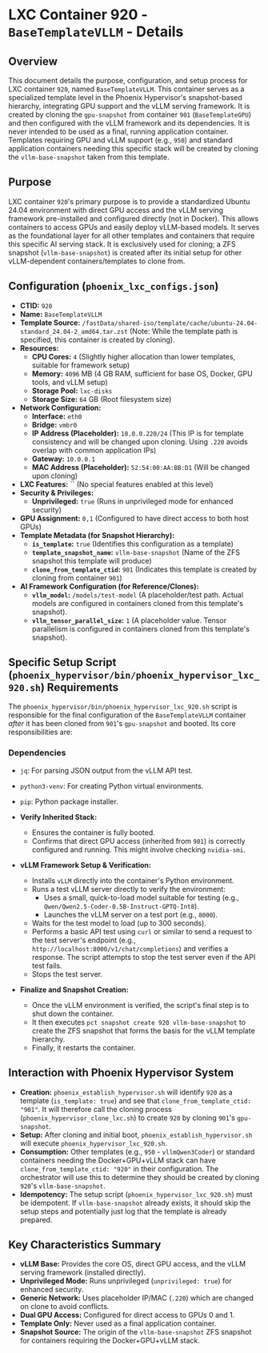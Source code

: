 # LXC Container 920 - `BaseTemplateVLLM` - Details

## Overview

This document details the purpose, configuration, and setup process for LXC container `920`, named `BaseTemplateVLLM`. This container serves as a specialized template level in the Phoenix Hypervisor's snapshot-based hierarchy, integrating GPU support and the vLLM serving framework. It is created by cloning the `gpu-snapshot` from container `901` (`BaseTemplateGPU`) and then configured with the vLLM framework and its dependencies. It is never intended to be used as a final, running application container. Templates requiring GPU and vLLM support (e.g., `950`) and standard application containers needing this specific stack will be created by cloning the `vllm-base-snapshot` taken from this template.

## Purpose

LXC container `920`'s primary purpose is to provide a standardized Ubuntu 24.04 environment with direct GPU access and the vLLM serving framework pre-installed and configured directly (not in Docker). This allows containers to access GPUs and easily deploy vLLM-based models. It serves as the foundational layer for all other templates and containers that require this specific AI serving stack. It is exclusively used for cloning; a ZFS snapshot (`vllm-base-snapshot`) is created after its initial setup for other vLLM-dependent containers/templates to clone from.

## Configuration (`phoenix_lxc_configs.json`)

*   **CTID:** `920`
*   **Name:** `BaseTemplateVLLM`
*   **Template Source:** `/fastData/shared-iso/template/cache/ubuntu-24.04-standard_24.04-2_amd64.tar.zst` (Note: While the template path is specified, this container is created by cloning).
*   **Resources:**
    *   **CPU Cores:** `4` (Slightly higher allocation than lower templates, suitable for framework setup)
    *   **Memory:** `4096` MB (4 GB RAM, sufficient for base OS, Docker, GPU tools, and vLLM setup)
    *   **Storage Pool:** `lxc-disks`
    *   **Storage Size:** `64` GB (Root filesystem size)
*   **Network Configuration:**
    *   **Interface:** `eth0`
    *   **Bridge:** `vmbr0`
    *   **IP Address (Placeholder):** `10.0.0.220/24` (This IP is for template consistency and will be changed upon cloning. Using `.220` avoids overlap with common application IPs)
    *   **Gateway:** `10.0.0.1`
    *   **MAC Address (Placeholder):** `52:54:00:AA:BB:D1` (Will be changed upon cloning)
*   **LXC Features:** `` (No special features enabled at this level)
*   **Security & Privileges:**
    *   **Unprivileged:** `true` (Runs in unprivileged mode for enhanced security)
*   **GPU Assignment:** `0,1` (Configured to have direct access to both host GPUs)
*   **Template Metadata (for Snapshot Hierarchy):**
    *   **`is_template`:** `true` (Identifies this configuration as a template)
    *   **`template_snapshot_name`:** `vllm-base-snapshot` (Name of the ZFS snapshot this template will produce)
    *   **`clone_from_template_ctid`:** `901` (Indicates this template is created by cloning from container `901`)
*   **AI Framework Configuration (for Reference/Clones):**
    *   **`vllm_model`:** `/models/test-model` (A placeholder/test path. Actual models are configured in containers cloned from this template's snapshot).
    *   **`vllm_tensor_parallel_size`:** `1` (A placeholder value. Tensor parallelism is configured in containers cloned from this template's snapshot).

## Specific Setup Script (`phoenix_hypervisor/bin/phoenix_hypervisor_lxc_920.sh`) Requirements

The `phoenix_hypervisor/bin/phoenix_hypervisor_lxc_920.sh` script is responsible for the final configuration of the `BaseTemplateVLLM` container *after* it has been cloned from `901`'s `gpu-snapshot` and booted. Its core responsibilities are:

### Dependencies
*   `jq`: For parsing JSON output from the vLLM API test.
*   `python3-venv`: For creating Python virtual environments.
*   `pip`: Python package installer.

*   **Verify Inherited Stack:**
    *   Ensures the container is fully booted.
    *   Confirms that direct GPU access (inherited from `901`) is correctly configured and running. This might involve checking `nvidia-smi`.
*   **vLLM Framework Setup & Verification:**
    *   Installs `vLLM` directly into the container's Python environment.
    *   Runs a test vLLM server directly to verify the environment:
        *   Uses a small, quick-to-load model suitable for testing (e.g., `Qwen/Qwen2.5-Coder-0.5B-Instruct-GPTQ-Int8`).
        *   Launches the vLLM server on a test port (e.g., `8000`).
    *   Waits for the test model to load (up to 300 seconds).
    *   Performs a basic API test using `curl` or similar to send a request to the test server's endpoint (e.g., `http://localhost:8000/v1/chat/completions`) and verifies a response. The script attempts to stop the test server even if the API test fails.
    *   Stops the test server.
*   **Finalize and Snapshot Creation:**
    *   Once the vLLM environment is verified, the script's final step is to shut down the container.
    *   It then executes `pct snapshot create 920 vllm-base-snapshot` to create the ZFS snapshot that forms the basis for the vLLM template hierarchy.
    *   Finally, it restarts the container.

## Interaction with Phoenix Hypervisor System

*   **Creation:** `phoenix_establish_hypervisor.sh` will identify `920` as a template (`is_template: true`) and see that `clone_from_template_ctid: "901"`. It will therefore call the cloning process (`phoenix_hypervisor_clone_lxc.sh`) to create `920` by cloning `901`'s `gpu-snapshot`.
*   **Setup:** After cloning and initial boot, `phoenix_establish_hypervisor.sh` will execute `phoenix_hypervisor_lxc_920.sh`.
*   **Consumption:** Other templates (e.g., `950` - `vllmQwen3Coder`) or standard containers needing the Docker+GPU+vLLM stack can have `clone_from_template_ctid: "920"` in their configuration. The orchestrator will use this to determine they should be created by cloning `920`'s `vllm-base-snapshot`.
*   **Idempotency:** The setup script (`phoenix_hypervisor_lxc_920.sh`) must be idempotent. If `vllm-base-snapshot` already exists, it should skip the setup steps and potentially just log that the template is already prepared.

## Key Characteristics Summary

*   **vLLM Base:** Provides the core OS, direct GPU access, and the vLLM serving framework (installed directly).
*   **Unprivileged Mode:** Runs unprivileged (`unprivileged: true`) for enhanced security.
*   **Generic Network:** Uses placeholder IP/MAC (`.220`) which are changed on clone to avoid conflicts.
*   **Dual GPU Access:** Configured for direct access to GPUs 0 and 1.
*   **Template Only:** Never used as a final application container.
*   **Snapshot Source:** The origin of the `vllm-base-snapshot` ZFS snapshot for containers requiring the Docker+GPU+vLLM stack.